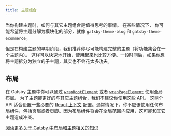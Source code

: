 ```yaml
---
title: 主题组合
---
```


当你构建主题时，如何与其它主题组合是值得思考的事情。
在某些情况下， 你可能希望将主题分解为模块化的部分，就像 `gatsby-theme-blog` 和 `gatsby-theme-ecommerce`。

但是在构建主题的早期阶段，我们推荐你尽可能构建完整的主题（将功能集合在一个主题内）。 这样可以快速地开始，使用起来也比较方便。一段时间后，如果你想将主题拆分为独立的子主题，其实也不会花太多功夫。

## 布局

在 Gatsby 主题中你可以通过 [`wrapRootElement`](/docs/browser-apis/#wrapRootElement)
或者 [`wrapPageElement`](/docs/browser-apis/#wrapPageElement) 使用全局布局。 为了主题能更好的与其它主题组合，我们不建议你使用这些 API。 这两个 API 适合设置一些必要的
[React 上下文](https://reactjs.org/docs/context.html) 配置。通常情况下，你不应该使用任何布局组件，包括页眉或者页脚。因为布局组件将会在全局范围内应用，这可能和其它主题造成冲突。

[阅读更多关于 Gatsby 中布局和主题相关的知识](https://www.christopherbiscardi.com/post/layouts-in-gatsby-themes)
